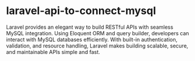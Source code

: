# laravel-api-to-connect-mysql
Laravel provides an elegant way to build RESTful APIs with seamless MySQL integration. Using Eloquent ORM and query builder, developers can interact with MySQL databases efficiently. With built-in authentication, validation, and resource handling, Laravel makes building scalable, secure, and maintainable APIs simple and fast.
